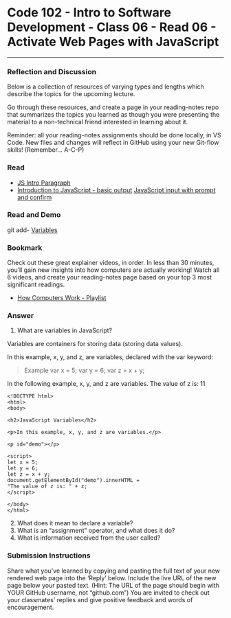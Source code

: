 # Code 102 - Intro to Software Development - Class 06 - Read 06 - Activate Web Pages with JavaScript
***

### Reflection and Discussion

Below is a collection of resources of varying types and lengths which describe the topics for the upcoming lecture.

Go through these resources, and create a page in your reading-notes repo that summarizes the topics you learned as though you were presenting the material to a non-technical friend interested in learning about it.

Reminder: all your reading-notes assignments should be done locally, in VS Code. New files and changes will reflect in GitHub using your new Git-flow skills! (Remember… A-C-P)

### Read

- [JS Intro Paragraph](https://developer.mozilla.org/en-US/docs/Web/JavaScript)
- [Introduction to JavaScript - basic output](https://code-maven.com/introduction-to-javascript)
[JavaScript input with prompt and confirm](https://code-maven.com/javascript-input-with-prompt-and-confirm)

### Read and Demo
git add- [Variables](https://www.w3schools.com/js/js_variables.asp)

### Bookmark

Check out these great explainer videos, in order. In less than 30 minutes, you’ll gain new insights into how computers are actually working! Watch all 6 videos, and create your reading-notes page based on your top 3 most significant readings.

- [How Computers Work - Playlist](https://www.youtube.com/playlist?list=PLzdnOPI1iJNcsRwJhvksEo1tJqjIqWbN-)


### Answer

1. What are variables in JavaScript?

Variables are containers for storing data (storing data values).

In this example, x, y, and z, are variables, declared with the var keyword:

>Example
>var x = 5;
>var y = 6;
>var z = x + y;


In the following example, x, y, and z are variables.
The value of z is: 11

```
<!DOCTYPE html>
<html>
<body>

<h2>JavaScript Variables</h2>

<p>In this example, x, y, and z are variables.</p>

<p id="demo"></p>

<script>
let x = 5;
let y = 6;
let z = x + y;
document.getElementById("demo").innerHTML =
"The value of z is: " + z;
</script>

</body>
</html>
```


2. What does it mean to declare a variable?
3. What is an “assignment” operator, and what does it do?
4. What is information received from the user called?

### Submission Instructions

Share what you’ve learned by copying and pasting the full text of your new rendered web page into the ‘Reply’ below.
Include the live URL of the new page below your pasted text. (Hint: The URL of the page should begin with YOUR GitHub username, not “github.com”)
You are invited to check out your classmates’ replies and give positive feedback and words of encouragement.